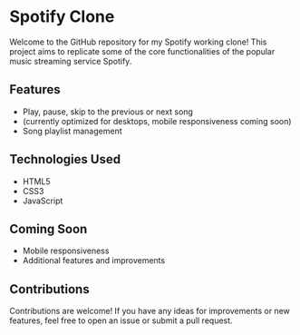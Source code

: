 # Spotify Clone

Welcome to the GitHub repository for my Spotify working clone! This project aims to replicate some of the core functionalities of the popular music streaming service Spotify.

## Features
- Play, pause, skip to the previous or next song
- (currently optimized for desktops, mobile responsiveness coming soon)
- Song playlist management


## Technologies Used
- HTML5
- CSS3
- JavaScript

## Coming Soon
- Mobile responsiveness
- Additional features and improvements

## Contributions
Contributions are welcome! If you have any ideas for improvements or new features, feel free to open an issue or submit a pull request.

